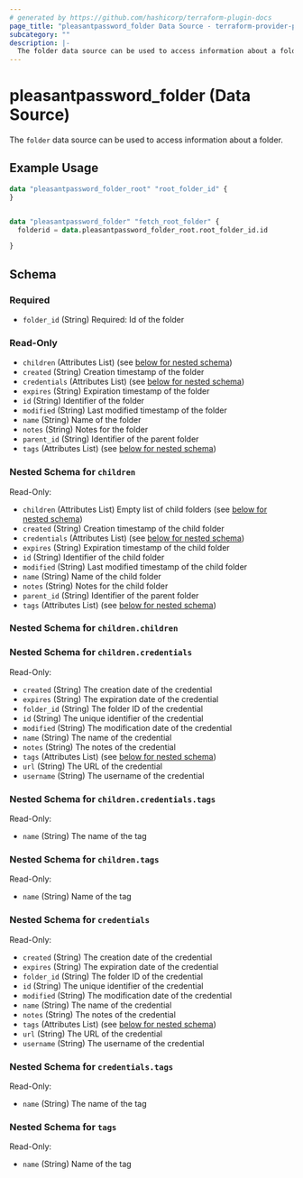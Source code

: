 ```yaml
---
# generated by https://github.com/hashicorp/terraform-plugin-docs
page_title: "pleasantpassword_folder Data Source - terraform-provider-pleasant-password-server"
subcategory: ""
description: |-
  The folder data source can be used to access information about a folder.
---
```


# pleasantpassword_folder (Data Source)

The `folder` data source can be used to access information about a folder.

## Example Usage

```terraform
data "pleasantpassword_folder_root" "root_folder_id" {
}


data "pleasantpassword_folder" "fetch_root_folder" {
  folderid = data.pleasantpassword_folder_root.root_folder_id.id

}
```

<!-- schema generated by tfplugindocs -->
## Schema

### Required

- `folder_id` (String) Required: Id of the folder

### Read-Only

- `children` (Attributes List) (see [below for nested schema](#nestedatt--children))
- `created` (String) Creation timestamp of the folder
- `credentials` (Attributes List) (see [below for nested schema](#nestedatt--credentials))
- `expires` (String) Expiration timestamp of the folder
- `id` (String) Identifier of the folder
- `modified` (String) Last modified timestamp of the folder
- `name` (String) Name of the folder
- `notes` (String) Notes for the folder
- `parent_id` (String) Identifier of the parent folder
- `tags` (Attributes List) (see [below for nested schema](#nestedatt--tags))

<a id="nestedatt--children"></a>
### Nested Schema for `children`

Read-Only:

- `children` (Attributes List) Empty list of child folders (see [below for nested schema](#nestedatt--children--children))
- `created` (String) Creation timestamp of the child folder
- `credentials` (Attributes List) (see [below for nested schema](#nestedatt--children--credentials))
- `expires` (String) Expiration timestamp of the child folder
- `id` (String) Identifier of the child folder
- `modified` (String) Last modified timestamp of the child folder
- `name` (String) Name of the child folder
- `notes` (String) Notes for the child folder
- `parent_id` (String) Identifier of the  parent folder
- `tags` (Attributes List) (see [below for nested schema](#nestedatt--children--tags))

<a id="nestedatt--children--children"></a>
### Nested Schema for `children.children`


<a id="nestedatt--children--credentials"></a>
### Nested Schema for `children.credentials`

Read-Only:

- `created` (String) The creation date of the credential
- `expires` (String) The expiration date of the credential
- `folder_id` (String) The folder ID of the credential
- `id` (String) The unique identifier of the credential
- `modified` (String) The modification date of the credential
- `name` (String) The name of the credential
- `notes` (String) The notes of the credential
- `tags` (Attributes List) (see [below for nested schema](#nestedatt--children--credentials--tags))
- `url` (String) The URL of the credential
- `username` (String) The username of the credential

<a id="nestedatt--children--credentials--tags"></a>
### Nested Schema for `children.credentials.tags`

Read-Only:

- `name` (String) The name of the tag



<a id="nestedatt--children--tags"></a>
### Nested Schema for `children.tags`

Read-Only:

- `name` (String) Name of the tag



<a id="nestedatt--credentials"></a>
### Nested Schema for `credentials`

Read-Only:

- `created` (String) The creation date of the credential
- `expires` (String) The expiration date of the credential
- `folder_id` (String) The folder ID of the credential
- `id` (String) The unique identifier of the credential
- `modified` (String) The modification date of the credential
- `name` (String) The name of the credential
- `notes` (String) The notes of the credential
- `tags` (Attributes List) (see [below for nested schema](#nestedatt--credentials--tags))
- `url` (String) The URL of the credential
- `username` (String) The username of the credential

<a id="nestedatt--credentials--tags"></a>
### Nested Schema for `credentials.tags`

Read-Only:

- `name` (String) The name of the tag



<a id="nestedatt--tags"></a>
### Nested Schema for `tags`

Read-Only:

- `name` (String) Name of the tag
